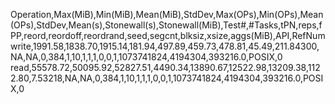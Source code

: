 Operation,Max(MiB),Min(MiB),Mean(MiB),StdDev,Max(OPs),Min(OPs),Mean(OPs),StdDev,Mean(s),Stonewall(s),Stonewall(MiB),Test#,#Tasks,tPN,reps,fPP,reord,reordoff,reordrand,seed,segcnt,blksiz,xsize,aggs(MiB),API,RefNum
write,1991.58,1838.70,1915.14,181.94,497.89,459.73,478.81,45.49,211.84300,NA,NA,0,384,1,10,1,1,1,0,0,1,1073741824,4194304,393216.0,POSIX,0
read,55578.72,50095.92,52827.51,4490.34,13890.67,12522.98,13209.38,1122.80,7.53218,NA,NA,0,384,1,10,1,1,1,0,0,1,1073741824,4194304,393216.0,POSIX,0
